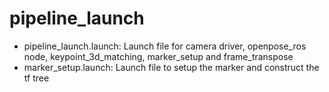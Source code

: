 # pipeline_launch

- pipeline_launch.launch: Launch file for camera driver, openpose_ros node, keypoint_3d_matching, marker_setup and frame_transpose
- marker_setup.launch: Launch file to setup the marker and construct the tf tree